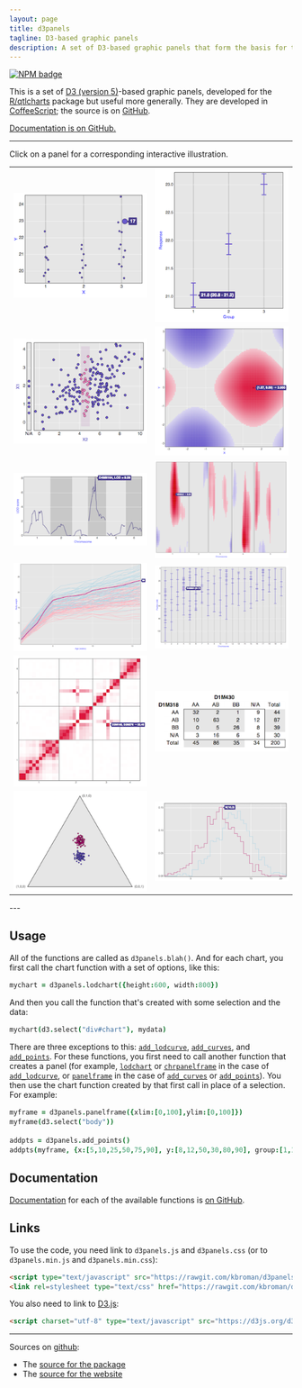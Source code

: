 ```yaml
---
layout: page
title: d3panels
tagline: D3-based graphic panels
description: A set of D3-based graphic panels that form the basis for the visualizations in R/qtlcharts.
---
```


[![NPM badge](https://img.shields.io/npm/v/d3panels.svg)](https://npmjs.org/package/d3panels)

This is a set of [D3 (version 5)](https://d3js.org)-based graphic panels,
developed for the [R/qtlcharts](https://kbroman.org/qtlcharts) package
but useful more generally. They are developed in [CoffeeScript](https://coffeescript.org); the
source is on [GitHub](https://github.com/kbroman/d3panels).

[Documentation is on GitHub.](https://github.com/kbroman/d3panels/tree/master/doc)

---

Click on a panel for a corresponding interactive illustration.

<table class="wide">
<tr>
  <td class="left">
    <a href="assets/test/dotchart">
        <img src="assets/pics/dotchart.png" alt="dotchart example" title="dotchart example"/>
    </a>
  </td>
  <td class="right">
    <a href="assets/test/cichart">
        <img src="assets/pics/cichart.png" alt="cichart example" title="cichart example"/>
    </a>
  </td>
</tr>
<tr>
  <td class="left">
    <a href="assets/test/scatterplot">
        <img src="assets/pics/scatterplot.png" alt="scatterplot example" title="scatterplot example"/>
    </a>
  </td>
  <td class="right">
    <a href="assets/test/heatmap">
        <img src="assets/pics/heatmap.png" alt="heatmap example" title="heatmap example"/>
    </a>
  </td>
</tr>
<tr>
  <td class="left">
    <a href="assets/test/lodchart">
        <img src="assets/pics/lodchart.png" alt="lodchart example" title="lodchart example"/>
    </a>
  </td>
  <td class="right">
    <a href="assets/test/lodheatmap">
        <img src="assets/pics/lodheatmap.png" alt="lodheatmap example" title="lodheatmap example"/>
    </a>
  </td>
</tr>
<tr>
  <td class="left">
    <a href="assets/test/curvechart">
        <img src="assets/pics/curvechart.png" alt="curvechart example" title="curvechart example"/>
    </a>
  </td>
  <td class="right">
    <a href="assets/test/mapchart">
        <img src="assets/pics/mapchart.png" alt="mapchart example" title="mapchart example"/>
    </a>
  </td>
</tr>
<tr>
  <td class="left">
    <a href="assets/test/lod2dheatmap">
        <img src="assets/pics/lod2dheatmap.png" alt="lod2dheatmap example" title="lod2dheatmap example"/>
    </a>
  </td>
  <td class="right">
    <a href="assets/test/crosstab">
        <img src="assets/pics/crosstab.png" alt="crosstab example" title="crosstab example"/>
    </a>
  </td>
</tr>
<tr>
  <td class="left">
    <a href="assets/test/trichart">
        <img src="assets/pics/trichart.png" alt="trichart example" title="trichart example"/>
    </a>
  </td>
  <td class="right">
    <a href="assets/test/histchart">
        <img src="assets/pics/histchart.png" alt="histchart example" title="histchart example"/>
    </a>
  </td>
</tr>
</table>
---

## Usage

All of the functions are called as `d3panels.blah()`. And for each
chart, you first call the chart function with a set of options, like
this:

```coffeescript
mychart = d3panels.lodchart({height:600, width:800})
```

And then you call the function that's created with some selection and
the data:

```coffeescript
mychart(d3.select("div#chart"), mydata)
```

There are three exceptions to this:
[`add_lodcurve`](https://github.com/kbroman/d3panels/blob/master/doc/add_lodcurve.md), [`add_curves`](https://github.com/kbroman/d3panels/blob/master/doc/add_curves.md), and [`add_points`](https://github.com/kbroman/d3panels/blob/master/doc/add_points.md).
For these functions, you first need to call another function that
creates a panel
(for example, [`lodchart`](https://github.com/kbroman/d3panels/blob/master/doc/lodchart.md) or [`chrpanelframe`](https://github.com/kbroman/d3panels/blob/master/doc/chrpanelframe.md) in
the case of [`add_lodcurve`](https://github.com/kbroman/d3panels/blob/master/doc/add_lodcurve.md), or
[`panelframe`](https://github.com/kbroman/d3panels/blob/master/doc/panelframe.md) in the case of
[`add_curves`](https://github.com/kbroman/d3panels/blob/master/doc/add_curves.md) or [`add_points`](https://github.com/kbroman/d3panels/blob/master/doc/add_points.md)).  You
then use the chart function created by
that first call in place of a selection. For example:

```coffeescript
myframe = d3panels.panelframe({xlim:[0,100],ylim:[0,100]})
myframe(d3.select("body"))

addpts = d3panels.add_points()
addpts(myframe, {x:[5,10,25,50,75,90], y:[8,12,50,30,80,90], group:[1,1,1,2,2,3]})
```


## Documentation

[Documentation](https://github.com/kbroman/d3panels/blob/master/doc/ReadMe.md)
for each of the available functions is [on
GitHub](https://github.com/kbroman/d3panels/blob/master/doc/ReadMe.md).


## Links

To use the code, you need link to `d3panels.js` and `d3panels.css` (or
to `d3panels.min.js` and `d3panels.min.css`):

```html
<script type="text/javascript" src="https://rawgit.com/kbroman/d3panels/master/d3panels.js"></script>
<link rel=stylesheet type="text/css" href="https://rawgit.com/kbroman/d3panels/master/d3panels.css">
```

You also need to link to [D3.js](https://d3js.org):

```html
<script charset="utf-8" type="text/javascript" src="https://d3js.org/d3.v5.min.js"></script>
```

---

Sources on [github](https://github.com):

- The [source for the package](https://github.com/kbroman/d3panels/tree/master)
- The [source for the website](https://github.com/kbroman/d3panels/tree/gh-pages)
